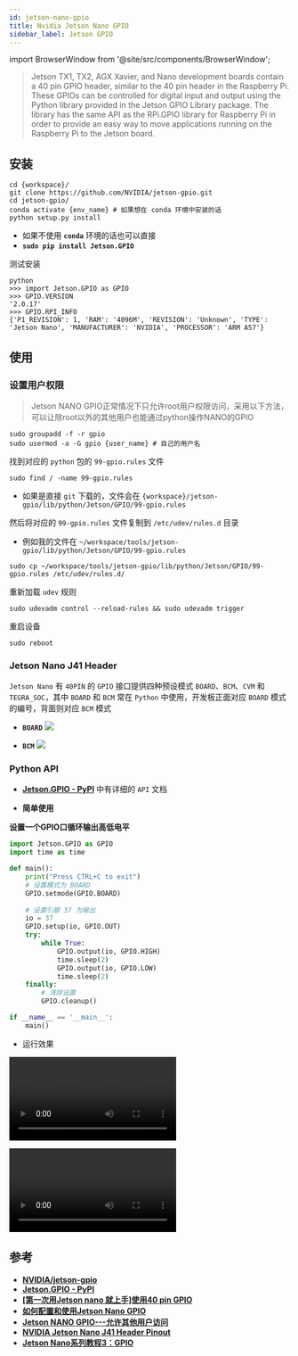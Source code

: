```yaml
---
id: jetson-nano-gpio
title: Nvidia Jetson Nano GPIO
sidebar_label: Jetson GPIO
---
```


import BrowserWindow from '@site/src/components/BrowserWindow';

> Jetson TX1, TX2, AGX Xavier, and Nano development boards contain a 40 pin GPIO header, similar to the 40 pin header in the Raspberry Pi. These GPIOs can be controlled for digital input and output using the Python library provided in the Jetson GPIO Library package. The library has the same API as the RPi.GPIO library for Raspberry Pi in order to provide an easy way to move applications running on the Raspberry Pi to the Jetson board.

## 安装

``` shell
cd {workspace}/
git clone https://github.com/NVIDIA/jetson-gpio.git
cd jetson-gpio/
conda activate {env_name} # 如果想在 conda 环境中安装的话
python setup.py install
```
- 如果不使用 **`conda`** 环境的话也可以直接
- **`sudo pip install Jetson.GPIO`**


测试安装

``` shell
python
>>> import Jetson.GPIO as GPIO
>>> GPIO.VERSION
'2.0.17'
>>> GPIO.RPI_INFO
{'P1_REVISION': 1, 'RAM': '4096M', 'REVISION': 'Unknown', 'TYPE': 'Jetson Nano', 'MANUFACTURER': 'NVIDIA', 'PROCESSOR': 'ARM A57'}
```

## 使用

### 设置用户权限

> Jetson NANO GPIO正常情况下只允许root用户权限访问，采用以下方法，可以让除root以外的其他用户也能通过python操作NANO的GPIO

``` shell
sudo groupadd -f -r gpio
sudo usermod -a -G gpio {user_name} # 自己的用户名
```

找到对应的 `python` 包的 `99-gpio.rules` 文件

```
sudo find / -name 99-gpio.rules
```

- 如果是直接 `git` 下载的，文件会在 `{workspace}/jetson-gpio/lib/python/Jetson/GPIO/99-gpio.rules`

然后将对应的 `99-gpio.rules` 文件复制到 `/etc/udev/rules.d` 目录
- 例如我的文件在 `~/workspace/tools/jetson-gpio/lib/python/Jetson/GPIO/99-gpio.rules`

``` shell
sudo cp ~/workspace/tools/jetson-gpio/lib/python/Jetson/GPIO/99-gpio.rules /etc/udev/rules.d/
```

重新加载 `udev` 规则

``` shell
sudo udevadm control --reload-rules && sudo udevadm trigger
```

重启设备

```
sudo reboot
```

### Jetson Nano J41 Header
`Jetson Nano` 有 `40PIN` 的 `GPIO` 接口提供四种预设模式 `BOARD`、`BCM`、`CVM` 和 `TEGRA_SOC`，其中 `BOARD` 和 `BCM` 常在 `Python` 中使用，开发板正面对应 `BOARD` 模式的编号，背面则对应 `BCM` 模式

- **`BOARD`**
![](https://pictures-1304295136.cos.ap-guangzhou.myqcloud.com/screenshot/jeston/nano/jetson-nano-J41-Header.png)

- **`BCM`**
![](https://pictures-1304295136.cos.ap-guangzhou.myqcloud.com/screenshot/jeston/nano/jetson-nano-J41-Header-BCM.png)

### Python API
- **[Jetson.GPIO - PyPI](https://pypi.org/project/Jetson.GPIO/)** 中有详细的 `API` 文档

- **简单使用**

<BrowserWindow>

**设置一个GPIO口循环输出高低电平**

``` py
import Jetson.GPIO as GPIO
import time as time

def main():
    print("Press CTRL+C to exit")
    # 设置模式为 BOARD
    GPIO.setmode(GPIO.BOARD)
    
    # 设置引脚 37 为输出
    io = 37
    GPIO.setup(io, GPIO.OUT)
    try:
        while True:
            GPIO.output(io, GPIO.HIGH)
            time.sleep(2)
            GPIO.output(io, GPIO.LOW)
            time.sleep(2)
    finally:
        # 清除设置
        GPIO.cleanup()

if __name__ == '__main__':
    main()
```

- 运行效果

![](https://pictures-1304295136.cos.ap-guangzhou.myqcloud.com/screenshot/jeston/nano/jetson-nano-gpio-output.mp4)

![](https://pictures-1304295136.cos.ap-guangzhou.myqcloud.com/screenshot/jeston/nano/jetson-nano-gpio-output.mp4)

</BrowserWindow>

## 参考
- **[NVIDIA/jetson-gpio](https://github.com/NVIDIA/jetson-gpio)**
- **[Jetson.GPIO - PyPI](https://pypi.org/project/Jetson.GPIO/)**
- **[[第一次用Jetson nano 就上手]使用40 pin GPIO](https://www.rs-online.com/designspark/jetson-nano-40-pin-gpio-1-cn)**
- **[如何配置和使用Jetson Nano GPIO](https://blog.csdn.net/lifeisme666/article/details/109728437)**
- **[Jetson NANO GPIO---允许其他用户访问](https://www.it610.com/article/1290481682784264192.htm)**
- **[NVIDIA Jetson Nano J41 Header Pinout](https://www.jetsonhacks.com/nvidia-jetson-nano-j41-header-pinout/)**
- **[Jetson Nano系列教程3：GPIO](https://www.waveshare.net/study/portal.php?mod=view&aid=882)**